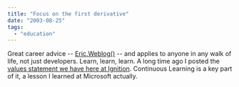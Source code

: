 ```yaml
---
title: "Focus on the first derivative"
date: "2003-08-25"
tags: 
  - "education"
---
```


Great career advice -- [Eric.Weblog()](http://software.ericsink.com/Career_Calculus.html "Eric.Weblog()") -- and applies to anyone in any walk of life, not just developers. Learn, learn, learn. A long time ago I posted the [values statement we have here at Ignition](http://www.theludwigs.com/archives/000594.html). Continuous Learning is a key part of it, a lesson I learned at Microsoft actually.
